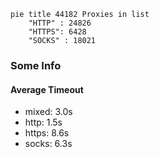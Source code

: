 
```mermaid
pie title 44182 Proxies in list
    "HTTP" : 24826
    "HTTPS": 6428
    "SOCKS" : 18021
```

### Some Info
#### Average Timeout

- mixed: 3.0s
- http: 1.5s
- https: 8.6s
- socks: 6.3s